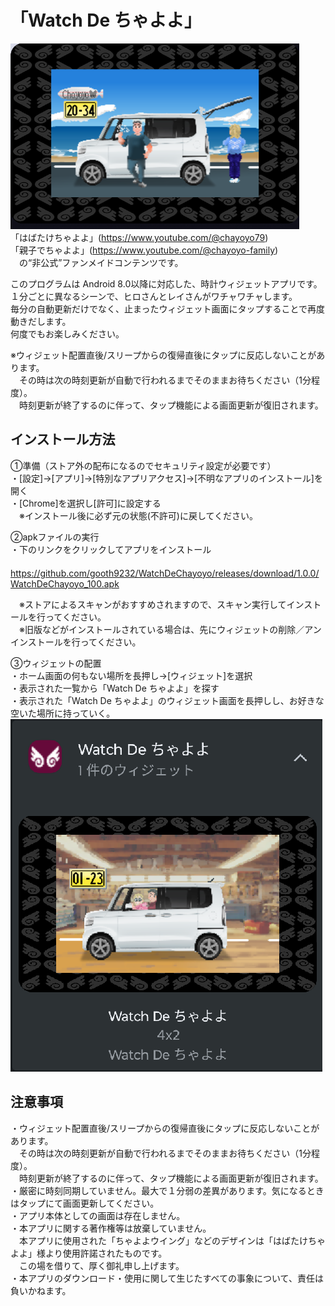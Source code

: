 # 「Watch De ちゃよよ」
![WatchFace](https://github.com/gooth9232/WatchDeChayoyo/blob/master/img/app_title.png)  
「はばたけちゃよよ」(https://www.youtube.com/@chayoyo79)  
「親子でちゃよよ」(https://www.youtube.com/@chayoyo-family)  
　の“非公式”ファンメイドコンテンツです。  
  
このプログラムは Android 8.0以降に対応した、時計ウィジェットアプリです。  
１分ごとに異なるシーンで、ヒロさんとレイさんがワチャワチャします。  
毎分の自動更新だけでなく、止まったウィジェット画面にタップすることで再度動きだします。  
何度でもお楽しみください。  
  
※ウィジェット配置直後/スリープからの復帰直後にタップに反応しないことがあります。  
　その時は次の時刻更新が自動で行われるまでそのままお待ちください（1分程度）。  
　時刻更新が終了するのに伴って、タップ機能による画面更新が復旧されます。  
  
## インストール方法  
①準備（ストア外の配布になるのでセキュリティ設定が必要です）  
・[設定]→[アプリ]→[特別なアプリアクセス]→[不明なアプリのインストール]を開く  
・[Chrome]を選択し[許可]に設定する  
　※インストール後に必ず元の状態(不許可)に戻してください。  
  
②apkファイルの実行  
・下のリンクをクリックしてアプリをインストール  
　https://github.com/gooth9232/WatchDeChayoyo/releases/download/1.0.0/WatchDeChayoyo_100.apk  

　※ストアによるスキャンがおすすめされますので、スキャン実行してインストールを行ってください。  
　※旧版などがインストールされている場合は、先にウィジェットの削除／アンインストールを行ってください。  
  
③ウィジェットの配置  
・ホーム画面の何もない場所を長押し→[ウィジェット]を選択  
・表示された一覧から「Watch De ちゃよよ」を探す  
・表示された「Watch De ちゃよよ」のウィジェット画面を長押しし、お好きな空いた場所に持っていく。  
![Wedget](https://github.com/gooth9232/WatchDeChayoyo/blob/master/img/app_wedget.png)  
    
## 注意事項  
・ウィジェット配置直後/スリープからの復帰直後にタップに反応しないことがあります。  
　その時は次の時刻更新が自動で行われるまでそのままお待ちください（1分程度）。  
　時刻更新が終了するのに伴って、タップ機能による画面更新が復旧されます。  
・厳密に時刻同期していません。最大で１分弱の差異があります。気になるときはタップにて画面更新してください。  
・アプリ本体としての画面は存在しません。  
・本アプリに関する著作権等は放棄していません。  
　本アプリに使用された「ちゃよよウイング」などのデザインは「はばたけちゃよよ」様より使用許諾されたものです。  
　この場を借りて、厚く御礼申し上げます。  
・本アプリのダウンロード・使用に関して生じたすべての事象について、責任は負いかねます。